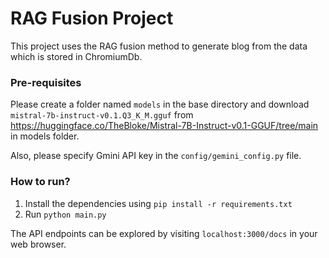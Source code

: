 
# RAG Fusion Project
This project uses the RAG fusion method to generate blog from the data which is stored in ChromiumDb.

### Pre-requisites
Please create a folder named `models` in the base directory and download `mistral-7b-instruct-v0.1.Q3_K_M.gguf` from https://huggingface.co/TheBloke/Mistral-7B-Instruct-v0.1-GGUF/tree/main in models folder.

Also, please specify Gmini API key in the `config/gemini_config.py` file.

### How to run?

1. Install the dependencies using `pip install -r requirements.txt`
2. Run `python main.py`

The API endpoints can be explored by visiting `localhost:3000/docs` in your web browser.

